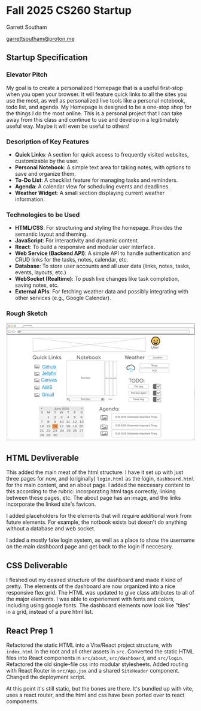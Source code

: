 # Fall 2025 CS260 Startup

Garrett Southam

garrettsoutham@proton.me

## Startup Specification

### Elevator Pitch

My goal is to create a personalized Homepage that is a useful first-stop when you open your browser. It will feature quick links to all the sites you use the most, as well as personalized live tools like a personal notebook, todo list, and agenda. My Homepage is designed to be a one-stop shop for the things I do the most online. This is a personal project that I can take away from this class and continue to use and develop in a legitimately useful way. Maybe it will even be useful to others!

### Description of Key Features

- **Quick Links**: A section for quick access to frequently visited websites, customizable by the user.
- **Personal Notebook**: A simple text area for taking notes, with options to save and organize them.
- **To-Do List**: A checklist feature for managing tasks and reminders.
- **Agenda**: A calendar view for scheduling events and deadlines.
- **Weather Widget**: A small section displaying current weather information.

### Technologies to be Used

- **HTML/CSS**: For structuring and styling the homepage. Provides the semantic layout and theming.
- **JavaScript**: For interactivity and dynamic content.
- **React**: To build a responsive and modular user interface.
- **Web Service (Backend API)**: A simple API to handle authentication and CRUD links for the tasks, notes, calendar, etc.
- **Database**: To store user accounts and all user data (links, notes, tasks, events, layouts, etc.)
- **WebSocket (Realtime)**: To push live changes like task completion, saving notes, etc.
- **External APIs**: For fetching weather data and possibly integrating with other services (e.g., Google Calendar).

### Rough Sketch

![Rough Sketch](./spec_roughdraft.png)

## HTML Devliverable

This added the main meat of the html structure. I have it set up with just three pages for now, and (originally) `login.html` as the login, `dashboard.html` for the main content, and an about page. I added the neccesary content to this according to the rubric: incorporating html tags correctly, linking between these pages, etc. The about page has an image, and the links incorporate the linked site's favicon.

I added placeholders for the elements that will require additional work from future elements. For example, the notbook exists but doesn't do anything without a database and web socket.

I added a mostly fake login system, as well as a place to show the username on the main dashboard page and get back to the login if neccesary.

## CSS Deliverable

I fleshed out my desired structure of the dashboard and made it kind of pretty. The elements of the dashboard are now organized into a nice responsive flex grid. The HTML was updated to give class attributes to all of the major elements. I was able to experiement with fonts and colors, including using google fonts. The dashboard elements now look like "tiles" in a grid, instead of a pure html list.

## React Prep 1

Refactored the static HTML into a Vite/React project structure, with `index.html` in the root and all other assets in `src`. Converted the static HTML files into React components in `src/about`, `src/dashboard`, and `src/login`. Refactored the old single-file css into modular stylesheets. Added routing with React Router in `src/App.jsx` and a shared `SiteHeader` component. Changed the deployment script.

At this point it's still static, but the bones are there. It's bundled up with vite, uses a react router, and the html and css have been ported over to react components.
